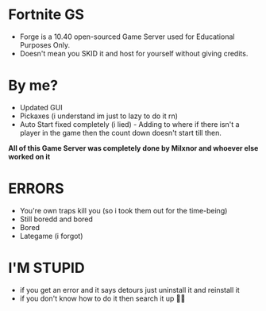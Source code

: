 # Fortnite GS
* Forge is a 10.40 open-sourced Game Server used for Educational Purposes Only.
* Doesn't mean you SKID it and host for yourself without giving credits.

# By me?
* Updated GUI
* Pickaxes (i understand im just to lazy to do it rn)
* Auto Start fixed completely (i lied) - Adding to where if there isn't a player in the game then the count down doesn't start till then.

**All of this Game Server was completely done by Milxnor and whoever else worked on it**

# ERRORS
* You're own traps kill you (so i took them out for the time-being) 
* Still boredd and bored
* Bored
* Lategame (i forgot)

# I'M STUPID
* if you get an error and it says detours just uninstall it and reinstall it
* if you don't know how to do it then search it up 🤦‍♂️
